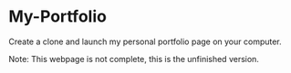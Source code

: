 # My-Portfolio
Create a clone and launch my personal portfolio page on your computer.

Note: This webpage is not complete, this is the unfinished version.
